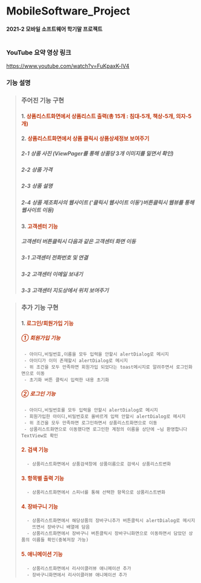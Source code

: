 # MobileSoftware_Project
#### 2021-2 모바일 소프트웨어 학기말 프로젝트<br/><br />

### YouTube 요약 영상 링크
https://www.youtube.com/watch?v=FuKpaxK-lV4

### 기능 설명

> ### 주어진 기능 구현
> #### 1. <font color='#BF360C'>상품리스트화면에서 상품리스트 출력(총 15개 : 침대-5개, 책상-5개, 의자-5개)</font>
> 
> #### 2. <font color='#BF360C'>상품리스트화면에서 상품 클릭시 상품상세정보 보여주기</font>
>   ##### 2-1 상품 사진 (ViewPager를 통해 상품당 3개 이미지를 밀면서 확인)
>   ##### 2-2 상품 가격 
>   ##### 2-3 상품 설명
>   ##### 2-4 상품 제조회사의 웹사이트 ('클릭시 웹사이트 이동')버튼클릭시 웹뷰를 통해 웹사이트 이동)
>
> #### 3. <font color='#BF360C'>고객센터 기능</font>
>   ##### 고객센터 버튼클릭시 다음과 같은 고객센터 화면 이동
>   ##### 3-1 고객센터 전화번호 및 연결
>   ##### 3-2 고객센터 이메일 보내기
>   ##### 3-3 고객센터 지도상에서 위치 보여주기

> ### 추가 기능 구현
> #### 1. <font color='#BF360C'>로그인/회원가입 기능</font>
>   ##### <font color='#BF360C'>① 회원가입 기능</font> 
>      - 아이디,비밀번호,이름을 모두 입력을 안할시 alertDialog로 메시지
>      - 아이디가 이미 존재할시 alertDialog로 메시지
>      - 위 조건을 모두 만족하면 회원가입 되었다는 toast메시지로 알려주면서 로그인화면으로 이동 
>      - 초기화 버튼 클릭시 입력한 내용 초기화
>   ##### <font color='#BF360C'>② 로그인 기능</font>
>      - 아이디,비밀번호를 모두 입력을 안할시 alertDialog로 메시지
>      - 회원가입한 아이디,비밀번호로 올바르게 입력 안할시 alertDialog로 메시지
>      - 위 조건을 모두 만족하면 로그인하면서 상품리스트화면으로 이동
>      - 상품리스트화면으로 이동했다면 로그인한 계정의 이름을 상단에 ~님 환영합니다 TextView로 확인
>
> #### <font color='#BF360C'>2. 검색 기능</font>
>       - 상품리스트화면에서 상품검색창에 상품이름으로 검색시 상품리스트변화
>
> #### <font color='#BF360C'>3. 항목별 출력 기능</font>
>       - 상품리스트화면에서 스피너를 통해 선택한 항목으로 상품리스트변화
>
> #### <font color='#BF360C'>4. 장바구니 기능</font>
>       - 상품리스트화면에서 해당상품의 장바구니추가 버튼클릭시 alertDialog로 메시지
>         뜨면서 장바구니 배열에 담음
>       - 상품리스트화면에서 장바구니 버튼클릭시 장바구니화면으로 이동하면서 담았던 상품의 이름들 확인(중복저장 가능) 
>
> #### <font color='#BF360C'>5. 애니메이션 기능</font>
>       - 상품리스트화면에서 리사이클러뷰 애니메이션 추가
>       - 장바구니화면에서 리사이클러뷰 애니메이션 추가



